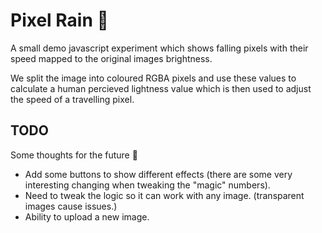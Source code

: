 # Pixel Rain 👾

A small demo javascript experiment which shows falling pixels with their speed mapped to the original images brightness.

We split the image into coloured RGBA pixels and use these values to calculate a human percieved lightness value which is then used to adjust the speed of a travelling pixel.

## TODO

Some thoughts for the future 🤔

- Add some buttons to show different effects (there are some very interesting changing when tweaking the "magic" numbers).
- Need to tweak the logic so it can work with any image. (transparent images cause issues.)
- Ability to upload a new image.

